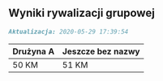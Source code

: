 ## Wyniki rywalizacji grupowej

```markdown
Aktualizacja: 2020-05-29 17:39:54
```

Drużyna A | Jeszcze bez nazwy
------------ | -------------
 50 KM | 51 KM